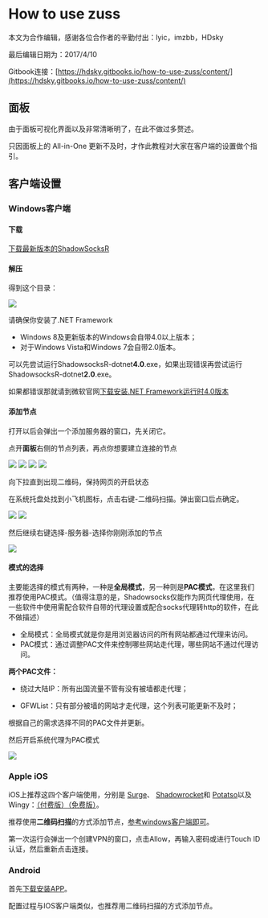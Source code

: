 # How to use zuss

本文为合作编辑，感谢各位合作者的辛勤付出：lyic，imzbb，HDsky

最后编辑日期为：2017/4/10

Gitbook连接：[https://hdsky.gitbooks.io/how-to-use-zuss/content/](https://hdsky.gitbooks.io/how-to-use-zuss/content/)

## 面板

由于面板可视化界面以及非常清晰明了，在此不做过多赘述。  

只因面板上的 All-in-One 更新不及时，才作此教程对大家在客户端的设置做个指引。

## 客户端设置

### Windows客户端

#### 下载
[下载最新版本的ShadowSocksR](https://github.com/shadowsocksr/shadowsocksr-csharp/releases) 

#### 解压

得到这个目录：

![](/assets/unzip.png)

请确保你安装了.NET Framework
  
* Windows 8及更新版本的Windows会自带4.0以上版本；
* 对于Windows Vista和Windows 7会自带2.0版本。  

可以先尝试运行ShadowsocksR-dotnet**4.0**.exe，如果出现错误再尝试运行ShadowsocksR-dotnet**2.0**.exe。

如果都错误那就请到微软官网[下载安装.NET Framework运行时4.0版本](https://www.microsoft.com/zh-CN/download/details.aspx?id=17851)

#### 添加节点

打开以后会弹出一个添加服务器的窗口，先关闭它。

点开**面板**右侧的节点列表，再点你想要建立连接的节点

![](/assets/table0.png)
![](/assets/table1.png)
![](/assets/table2.png)
![](/assets/table3.png)

向下拉直到出现二维码，保持网页的开启状态

在系统托盘处找到小飞机图标，点击右键-二维码扫描。弹出窗口后点确定。

![](/assets/fly.png)
![](/assets/erweima.png)

然后继续右键选择-服务器-选择你刚刚添加的节点

![](/assets/server.png)

#### 模式的选择

主要能选择的模式有两种，一种是**全局模式**，另一种则是**PAC模式**，在这里我们推荐使用PAC模式。（值得注意的是，Shadowsocks仅能作为网页代理使用，在一些软件中使用需配合软件自带的代理设置或配合socks代理转http的软件，在此不做描述）

* 全局模式：全局模式就是你是用浏览器访问的所有网站都通过代理来访问。  
* PAC模式：通过调整PAC文件来控制哪些网站走代理，哪些网站不通过代理访问。  

**两个PAC文件：**

* 绕过大陆IP：所有出国流量不管有没有被墙都走代理；

* GFWList：只有部分被墙的网站才走代理，这个列表可能更新不及时；

根据自己的需求选择不同的PAC文件并更新。

然后开启系统代理为PAC模式

![](/assets/changePAC.png)

### Apple iOS

iOS上推荐这四个客户端使用，分别是
[Surge](https://itunes.apple.com/cn/app/surge-web-developer-tool-and-proxy-utility/id1040100637?mt=8)、
[Shadowrocket](https://itunes.apple.com/cn/app/shadowrocket/id932747118?mt=8)和
[Potatso](https://itunes.apple.com/cn/app/土豆丝-potatso-强大的网络工具/id1070901416?mt=8)以及
Wingy：[（付费版）](https://itunes.apple.com/cn/app/shadowsocks-wingy-proxy-for-http-socks5-ss/id1148026741?mt=8)[（免费版）](https://itunes.apple.com/cn/app/wingy-http-s-socks5-proxy-utility/id1178584911?mt=8)。

推荐使用**二维码扫描**的方式添加节点，[参考windows客户端即可](#添加节点)。

第一次运行会弹出一个创建VPN的窗口，点击Allow，再输入密码或进行Touch ID认证，然后重新点击连接。

### Android

首先[下载安装APP](https://github.com/shadowsocksr/shadowsocksr-android/releases)。

配置过程与IOS客户端类似，也推荐用二维码扫描的方式添加节点。



